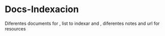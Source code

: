 # Docs-Indexacion
Diferentes documents for , list to indexar and , diferentes notes and url for resources
